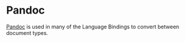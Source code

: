 # Pandoc

[Pandoc](https://pandoc.org) is used in many of the Language Bindings to convert between document types.
